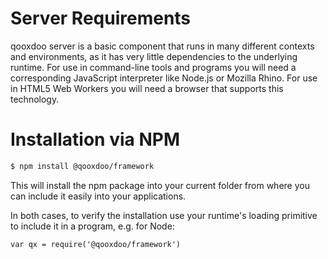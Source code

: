 # Server Requirements

qooxdoo server is a basic component that runs in many different contexts
and environments, as it has very little dependencies to the underlying
runtime. For use in command-line tools and programs you will need a
corresponding JavaScript interpreter like Node.js or Mozilla Rhino. For use
in HTML5 Web Workers you will need a browser that supports this technology.

# Installation via NPM

```bash
$ npm install @qooxdoo/framework
```

This will install the npm package into your current folder from where you can
include it easily into your applications.

In both cases, to verify the installation use your runtime's loading primitive
to include it in a program, e.g. for Node:

    var qx = require('@qooxdoo/framework')

